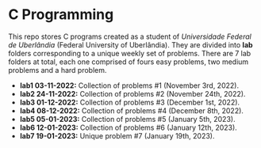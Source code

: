 # C Programming

This repo stores C programs created as a student of _Universidade Federal de Uberlândia_ (Federal University of Uberlândia). They are divided into **lab** folders corresponding to a unique weekly set of problems. There are 7 lab folders at total, each one comprised of fours easy problems, two medium problems and a hard problem.

- **lab1 03-11-2022:** Collection of problems #1 (November 3rd, 2022).
- **lab2 24-11-2022:** Collection of problems #2 (November 24th, 2022).
- **lab3 01-12-2022:** Collection of problems #3 (December 1st, 2022).
- **lab4 08-12-2022:** Collection of problems #4 (December 8th, 2022).
- **lab5 05-01-2023:** Collection of problems #5 (January 5th, 2023).
- **lab6 12-01-2023:** Collection of problems #6 (January 12th, 2023).
- **lab7 19-01-2023:** Unique problem #7 (January 19th, 2023).
